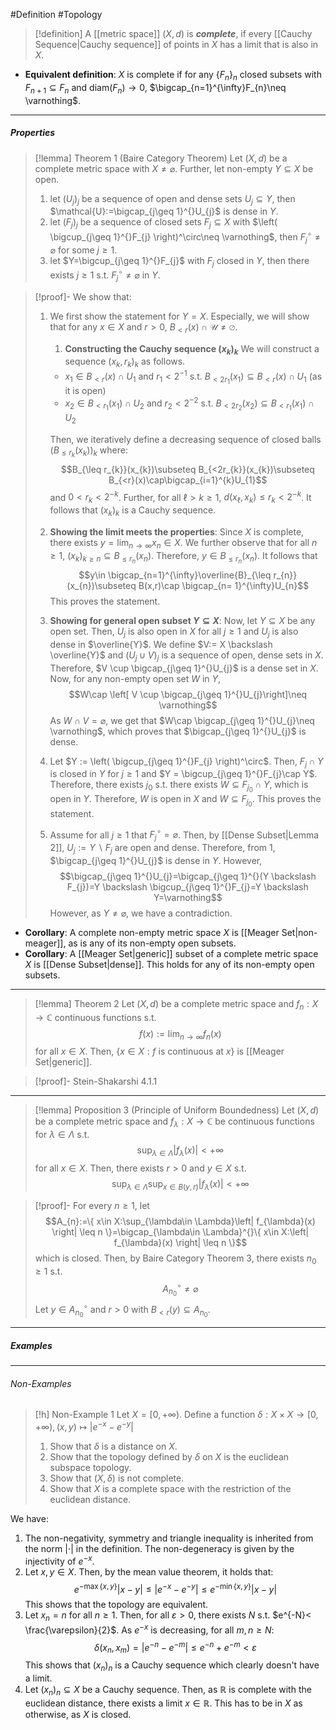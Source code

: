 #Definition #Topology 

> [!definition]
> A [[metric space]] $(X,d)$ is ***complete***, if every [[Cauchy Sequence|Cauchy sequence]] of points in $X$ has a limit that is also in $X$.
- **Equivalent definition**: $X$ is complete if for any $\{ F_{n} \}_{n}$ closed subsets with $F_{n+1}\subseteq F_{n}$ and $\text{diam}(F_{n})\to{0}$, $\bigcap_{n=1}^{\infty}F_{n}\neq \varnothing$.
---
##### Properties
> [!lemma] Theorem 1 (Baire Category Theorem)
> Let $(X,d)$ be a complete metric space with $X \neq \varnothing$. Further, let non-empty $Y\subseteq X$ be open.
> 1. let $(U_{j})_{j}$ be a sequence of open and dense sets $U_{j}\subseteq Y$, then $\mathcal{U}:=\bigcap_{j\geq 1}^{}U_{j}$ is dense in $Y$.
> 2. let $(F_{j})_{j}$ be a sequence of closed sets $F_{j}\subseteq X$ with $\left( \bigcup_{j\geq 1}^{}F_{j} \right)^\circ\neq \varnothing$, then $F_{j}^\circ\neq \varnothing$ for some $j\geq 1$.
> 3. let $Y=\bigcup_{j\geq 1}^{}F_{j}$ with $F_{j}$ closed in $Y$, then there exists $j\geq 1$ s.t. $F_{j}^\circ\neq \varnothing$ in $Y$.

> [!proof]-
> We show that:
> 1. We first show the statement for $Y = X$. Especially, we will show that for any $x\in X$ and $r>0$, $B_{<r}(x)\cap \mathcal{U}\neq \varnothing$. 
>    1. **Constructing the Cauchy sequence $(x_{k})_{k}$**
>    We will construct a sequence $(x_{k},r_{k})_{k}$ as follows. 
> 	   - $x_{1}\in B_{<r}(x)\cap U_{1}$ and $r_{1}<2^{-1}$ s.t. $B_{<2r_{1}}(x_{1})\subseteq B_{<r}(x)\cap U_{1}$ (as it is open)
> 	   - $x_{2}\in B_{<r_{1}}(x_{1})\cap U_{2}$ and $r_{2}<2^{-2}$ s.t. $B_{<2r_{2}}(x_{2})\subseteq B_{<r_{1}}(x_{1})\cap U_{2}$
> 	     
> 	   Then, we iteratively define a decreasing sequence of closed balls $(B_{\leq r_{k}}(x_{k}))_{k}$ where:
> 	$$B_{\leq r_{k}}(x_{k})\subseteq B_{<2r_{k}}(x_{k})\subseteq B_{<r}(x)\cap\bigcap_{i=1}^{k}U_{1}$$and $0<r_{k}< 2^{-k}$. Further, for all $\ell>k\geq 1$, $d(x_{\ell},x_{k})\leq r_{k}<2^{-k}$. It follows that $(x_{k})_{k}$ is a Cauchy sequence.
> 	
> 	2. **Showing the limit meets the properties**:
> 	    Since $X$ is complete, there exists  $y=\lim_{ n \to \infty }x_{n}\in X$. We further observe that for all $n\geq 1$, $(x_{k})_{k\geq n}\subseteq B_{\leq r_{n}}(x_{n})$. Therefore, $y\in B_{\leq r_{n}}(x_{n})$. It follows that $$y\in \bigcap_{n=1}^{\infty}\overline{B}_{\leq r_{n}}(x_{n})\subseteq B(x,r)\cap \bigcap_{n= 1}^{\infty}U_{n}$$This proves the statement.
> 	3. **Showing for general open subset $Y\subseteq X$**:
> 	   Now, let $Y\subseteq X$ be any open set. Then, $U_{j}$ is also open in $X$ for all $j\geq 1$ and $U_{j}$ is also dense in $\overline{Y}$. We define $V:= X \backslash \overline{Y}$ and $(U_{j}\cup V)_{j}$ is a sequence of open, dense sets in $X$. Therefore, $V \cup \bigcap_{j\geq 1}^{}U_{j}$ is a dense set in $X$. Now, for any non-empty open set $W$ in $Y$, $$W\cap \left[  V \cup \bigcap_{j\geq 1}^{}U_{j}\right]\neq \varnothing$$
> 	As $W \cap V=\varnothing$, we get that $W\cap \bigcap_{j\geq 1}^{}U_{j}\neq \varnothing$, which proves that $\bigcap_{j\geq 1}^{}U_{j}$ is dense.
> 2. Let $Y := \left( \bigcup_{j\geq 1}^{}F_{j} \right)^\circ$. Then, $F_{j}\cap Y$ is closed in $Y$ for $j\geq 1$ and $Y = \bigcup_{j\geq 1}^{}F_{j}\cap Y$. Therefore, there exists $j_{0}$ s.t. there exists $W\subseteq F_{j_{0}}\cap Y$, which is open in $Y$. Therefore, $W$ is open in $X$ and $W\subseteq F_{j_{0}}$. This proves the statement.
> 3. Assume for all $j\geq 1$ that $F_{j}^\circ=\varnothing$. Then, by [[Dense Subset|Lemma 2]], $U_{j}:= Y \backslash F_{j}$ are open and dense. Therefore, from 1, $\bigcap_{j\geq 1}^{}U_{j}$ is dense in $Y$. However,
> 	$$\bigcap_{j\geq 1}^{}U_{j}=\bigcap_{j\geq 1}^{}(Y \backslash F_{j})=Y \backslash \bigcup_{j\geq 1}^{}F_{j}=Y \backslash Y=\varnothing$$However, as $Y \neq \varnothing$, we have a contradiction.
- **Corollary**: A complete non-empty metric space $X$ is [[Meager Set|non-meager]], as is any of its non-empty open subsets.
- **Corollary**: A [[Meager Set|generic]] subset of a complete metric space $X$ is [[Dense Subset|dense]]. This holds for any of its non-empty open subsets.
---
> [!lemma] Theorem 2
> Let $(X,d)$ be a complete metric space and $f_{n}: X\to \mathbb{C}$ continuous functions s.t. $$f(x):=\lim_{ n \to \infty } f_{n}(x)$$for all $x\in X$. Then, $\{ x\in X:f\text{ is continuous at }x \}$ is [[Meager Set|generic]].

> [!proof]-
> Stein-Shakarshi 4.1.1

---
> [!lemma] Proposition 3 (Principle of Uniform Boundedness)
> Let $(X,d)$ be a complete metric space and $f_{\lambda}:X \to \mathbb{C}$ be continuous functions for $\lambda\in \Lambda$ s.t. $$\sup_{\lambda\in \Lambda}\left| f_{\lambda}(x) \right| <+\infty$$for all $x\in X$. Then, there exists $r>0$ and $y\in X$ s.t. $$\sup_{\lambda\in \Lambda}\sup_{x\in B(y,r)}\left| f_{\lambda}(x) \right| <+\infty$$

> [!proof]-
> For every $n\geq 1$, let $$A_{n}:=\{ x\in X:\sup_{\lambda\in \Lambda}\left| f_{\lambda}(x) \right| \leq n \}=\bigcap_{\lambda\in \Lambda}^{}\{ x\in X:\left| f_{\lambda}(x) \right| \leq n \}$$which is closed. Then, by Baire Category Theorem 3, there exists $n_{0}\geq 1$ s.t. $$A_{n_{0}}^\circ \neq \varnothing$$Let $y\in A^\circ_{n_{0}}$ and $r>0$ with $B_{<r}(y)\subseteq A_{n_{0}}$.
---
##### Examples
---
###### Non-Examples
> [!h] Non-Example 1
> Let $X=[0,+\infty)$. Define a function $\delta:X\times X\to [0,+\infty),(x,y)\mapsto \left| e^{-x}-e^{-y} \right|$
> 1. Show that $\delta$ is a distance on $X$.
> 2. Show that the topology defined by $\delta$ on $X$ is the euclidean subspace topology.
> 3. Show that $(X,\delta)$ is not complete.
> 4. Show that $X$ is a complete space with the restriction of the euclidean distance.

We have:
1. The non-negativity, symmetry and triangle inequality is inherited from the norm $\left| \cdot  \right|$ in the definition. The non-degeneracy is given by the injectivity of $e^{-x}$. 
2. Let $x,y\in X$. Then, by the mean value theorem, it holds that: $$e^{-\max\{ x,y \}}\left| x-y \right| \leq\left| e^{-x}-e^{-y} \right| \leq e^{-\min\{ x,y \}}\left| x-y \right| $$This shows that the topology are equivalent.
3. Let $x_{n}=n$ for all $n\geq 1$. Then, for all $\varepsilon>0$, there exists $N$ s.t. $e^{-N}< \frac{\varepsilon}{2}$. As $e^{-x}$ is decreasing, for all $m,n\geq N$: $$\delta(x_{n},x_{m})=\left| e^{-n}-e^{-m} \right|\leq e^{-n}+e^{-m}<\varepsilon $$This shows that $(x_{n})_{n}$ is a Cauchy sequence which clearly doesn't have a limit.
4. Let $(x_{n})_{n}\subseteq X$ be a Cauchy sequence. Then, as $\mathbb{R}$ is complete with the euclidean distance, there exists a limit $x\in \mathbb{R}$. This has to be in $X$ as otherwise, as $X$ is closed.
